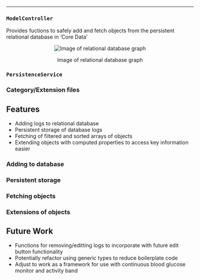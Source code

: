 ---

### `ModelController`
Provides fuctions to safely add and fetch objects from the persistent relational database in ‘Core Data’

<p align="center">
<img src="https://raw.githubusercontent.com/danwells96/ARISES/master/DocFiles/img/database.png" alt="Image of relational database graph"/>
</p>
<p align="center">
Image of relational database graph
</p>

### `PersistenceService`

### Category/Extension files


## Features
* Adding logs to relational database
* Persistent storage of database logs
* Fetching of filtered and sorted arrays of objects 
* Extending objects with computed properties to access key information easier


### Adding to database

### Persistent storage

### Fetching objects

### Extensions of objects

## Future Work
* Functions for removing/editting logs to incorporate with future edit button functionality
* Potentially refactor using generic types to reduce boilerplate code
* Adjust to work as a framework for use with continuous blood glucose monitor and activity band

